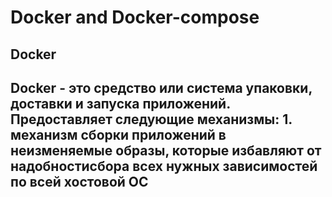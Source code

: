 # Docker and Docker-compose

## Docker

  Docker - это средство или система упаковки, доставки и запуска приложений.
  Предоставляет следующие механизмы:
  **1.**  механизм сборки приложений в неизменяемые образы, которые избавляют от надобностисбора всех нужных зависимостей по всей хостовой ОС
----------------------

